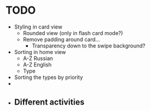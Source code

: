 # TODO

- Styling in card view
  - Rounded view (only in flash card mode?)
  - Remove padding around card...
    - Transparency down to the swipe background?
- Sorting in home view
  - A-Z Russian
  - A-Z English
  - Type
- Sorting the types by priority
- 
- Different activities
  - 